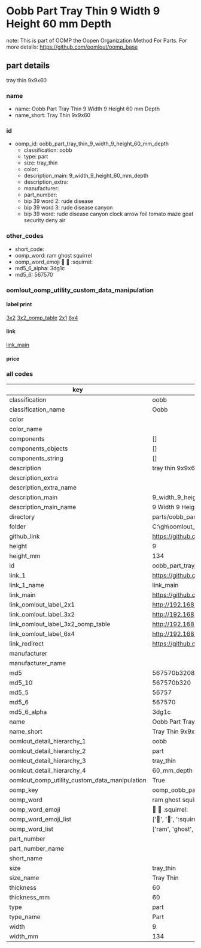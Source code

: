 # Oobb Part Tray Thin 9 Width 9 Height 60 mm Depth  

note: This is part of OOMP the Oopen Organization Method For Parts. For more details: https://github.com/oomlout/oomp_base

##  part details
  



tray thin 9x9x60



### name
* name: Oobb Part Tray Thin 9 Width 9 Height 60 mm Depth
* name_short: Tray Thin 9x9x60 
### id
* oomp_id: oobb_part_tray_thin_9_width_9_height_60_mm_depth
  * classification: oobb
  * type: part
  * size: tray_thin
  * color: 
  * description_main: 9_width_9_height_60_mm_depth
  * description_extra: 
  * manufacturer: 
  * part_number: 
  * bip 39 word 2: rude disease
  * bip 39 word 3: rude disease canyon
  * bip 39 word: rude disease canyon clock arrow foil tomato maze goat security deny air

### other_codes
* short_code: 
* oomp_word: ram ghost squirrel
* oomp_word_emoji :ram: :ghost: :squirrel:
* md5_6_alpha: 3dg1c
* md5_6: 567570






### oomlout_oomp_utility_custom_data_manipulation
#### label print
[3x2](http://192.168.1.245:1112/?label=oomp%203dg1c)
[3x2_oomp_table](http://192.168.1.108:1112/?label=oomp%203dg1c)
[2x1](http://192.168.1.242:1112/?label=oomp%203dg1c)
[6x4](http://192.168.1.55:1112/?label=oomp%203dg1c)    

#### link

[link_main](https://github.com/oomlout/oomlout_oobb_version_4_generated_parts/tree/main/navigation_oomp/oobb/part/tray_thin/9_width_9_height_60_mm_depth/part)                              

#### price







### all codes 
| key | value |  
| --- | --- |  
| classification | oobb |  
| classification_name | Oobb |  
| color |  |  
| color_name |  |  
| components | [] |  
| components_objects | [] |  
| components_string | [] |  
| description | tray thin 9x9x60 |  
| description_extra |  |  
| description_extra_name |  |  
| description_main | 9_width_9_height_60_mm_depth |  
| description_main_name | 9 Width 9 Height 60 mm Depth |  
| directory | parts/oobb_part_tray_thin_9_width_9_height_60_mm_depth |  
| folder | C:\gh\oomlout_oobb_version_4_generated_parts\parts\oobb_part_tray_thin_9_width_9_height_60_mm_depth |  
| github_link | https://github.com/oomlout/oomlout_oomp_part_src/tree/main/parts/oobb_part_tray_thin_9_width_9_height_60_mm_depth |  
| height | 9 |  
| height_mm | 134 |  
| id | oobb_part_tray_thin_9_width_9_height_60_mm_depth |  
| link_1 | https://github.com/oomlout/oomlout_oobb_version_4_generated_parts/tree/main/navigation_oomp/oobb/part/tray_thin/9_width_9_height_60_mm_depth/part |  
| link_1_name | link_main |  
| link_main | https://github.com/oomlout/oomlout_oobb_version_4_generated_parts/tree/main/navigation_oomp/oobb/part/tray_thin/9_width_9_height_60_mm_depth/part |  
| link_oomlout_label_2x1 | http://192.168.1.242:1112/?label=oomp%203dg1c |  
| link_oomlout_label_3x2 | http://192.168.1.245:1112/?label=oomp%203dg1c |  
| link_oomlout_label_3x2_oomp_table | http://192.168.1.108:1112/?label=oomp%203dg1c |  
| link_oomlout_label_6x4 | http://192.168.1.55:1112/?label=oomp%203dg1c |  
| link_redirect | https://github.com/oomlout/oomlout_oobb_version_4_generated_parts/tree/main/parts/oobb_tray_thin_09_09_60 |  
| manufacturer |  |  
| manufacturer_name |  |  
| md5 | 567570b320899c81698652b6438fc5e7 |  
| md5_10 | 567570b320 |  
| md5_5 | 56757 |  
| md5_6 | 567570 |  
| md5_6_alpha | 3dg1c |  
| name | Oobb Part Tray Thin 9 Width 9 Height 60 mm Depth |  
| name_short | Tray Thin 9x9x60  |  
| oomlout_detail_hierarchy_1 | oobb |  
| oomlout_detail_hierarchy_2 | part |  
| oomlout_detail_hierarchy_3 | tray_thin |  
| oomlout_detail_hierarchy_4 | 60_mm_depth |  
| oomlout_oomp_utility_custom_data_manipulation | True |  
| oomp_key | oomp_oobb_part_tray_thin_9_width_9_height_60_mm_depth |  
| oomp_word | ram ghost squirrel |  
| oomp_word_emoji | :ram: :ghost: :squirrel: |  
| oomp_word_emoji_list | [':ram:', ':ghost:', ':squirrel:'] |  
| oomp_word_list | ['ram', 'ghost', 'squirrel'] |  
| part_number |  |  
| part_number_name |  |  
| short_name |  |  
| size | tray_thin |  
| size_name | Tray Thin |  
| thickness | 60 |  
| thickness_mm | 60 |  
| type | part |  
| type_name | Part |  
| width | 9 |  
| width_mm | 134 |  
